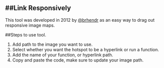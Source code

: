 ##Link Responsively
------

This tool was developed in 2012 by [@brhendr](https://github.com/brhendr) as an easy way to drag out responsive image maps.

##Steps to use tool.

1. Add path to the image you want to use.
2. Select whether you want the hotspot to be a hyperlink or run a function.
3. Add the name of your function, or hyperlink path.
4. Copy and paste the code, make sure to update your image path.
